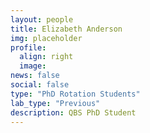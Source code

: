 ```yaml
---
layout: people
title: Elizabeth Anderson
img: placeholder
profile:
  align: right
  image:
news: false
social: false
type: "PhD Rotation Students"
lab_type: "Previous"
description: QBS PhD Student
---
```

